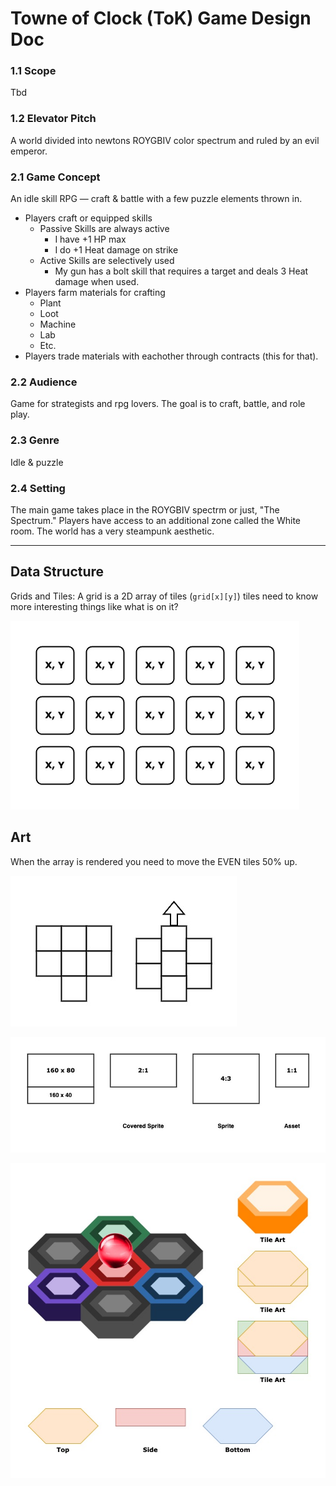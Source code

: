 # Towne of Clock (ToK) Game Design Doc

### 1.1 Scope

Tbd 

### 1.2 Elevator Pitch

A world divided into newtons ROYGBIV color spectrum and ruled by an evil emperor.

### 2.1 Game Concept

An idle skill RPG — craft & battle with a few puzzle elements thrown in.

- Players craft or equipped skills
  - Passive Skills are always active
    - I have +1 HP max
    - I do +1 Heat damage on strike
  - Active Skills are selectively used
    - My gun has a bolt skill that requires a target and deals 3 Heat damage when used.
- Players farm materials for crafting
  - Plant
  - Loot
  - Machine
  - Lab
  - Etc.
- Players trade materials with eachother through contracts (this for that).

### 2.2 Audience

Game for strategists and rpg lovers. The goal is to craft, battle, and role play.

### 2.3 Genre

Idle & puzzle 

### 2.4 Setting

The main game takes place in the ROYGBIV spectrm or just, "The Spectrum." Players have access to an additional zone called the White room. The world has a very steampunk aesthetic.



----

## Data Structure

Grids and Tiles: A grid is a 2D array of tiles (`grid[x][y]`) tiles need to know more interesting things like what is on it?

![1](./assets/1.jpg)



## Art

When the array is rendered you need to move the EVEN tiles 50% up.



![2](./assets/2.jpg)

![3](./assets/3.jpg)

![4](./assets/4.jpg)